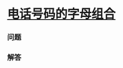 # [电话号码的字母组合](https://leetcode-cn.com/problems/letter-combinations-of-a-phone-number)

### 问题

### 解答

```

```

